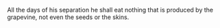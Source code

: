 All the days of his separation he shall eat nothing that is produced by the grapevine, not even the seeds or the skins.
